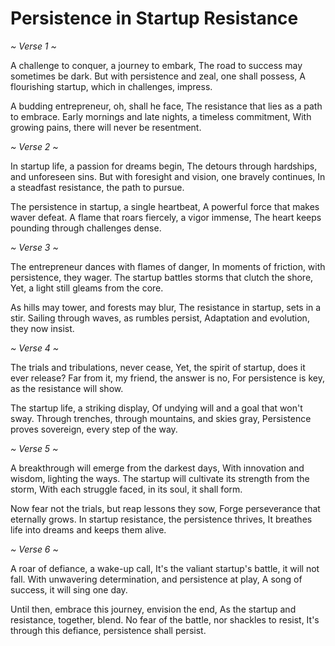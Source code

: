 # Persistence in Startup Resistance

_~ Verse 1 ~_

A challenge to conquer, a journey to embark,
The road to success may sometimes be dark.
But with persistence and zeal, one shall possess,
A flourishing startup, which in challenges, impress.

A budding entrepreneur, oh, shall he face,
The resistance that lies as a path to embrace.
Early mornings and late nights, a timeless commitment,
With growing pains, there will never be resentment.

_~ Verse 2 ~_

In startup life, a passion for dreams begin,
The detours through hardships, and unforeseen sins.
But with foresight and vision, one bravely continues,
In a steadfast resistance, the path to pursue.

The persistence in startup, a single heartbeat,
A powerful force that makes waver defeat.
A flame that roars fiercely, a vigor immense,
The heart keeps pounding through challenges dense.

_~ Verse 3 ~_

The entrepreneur dances with flames of danger,
In moments of friction, with persistence, they wager.
The startup battles storms that clutch the shore,
Yet, a light still gleams from the core.

As hills may tower, and forests may blur,
The resistance in startup, sets in a stir.
Sailing through waves, as rumbles persist,
Adaptation and evolution, they now insist.

_~ Verse 4 ~_

The trials and tribulations, never cease,
Yet, the spirit of startup, does it ever release?
Far from it, my friend, the answer is no,
For persistence is key, as the resistance will show.

The startup life, a striking display,
Of undying will and a goal that won't sway.
Through trenches, through mountains, and skies gray,
Persistence proves sovereign, every step of the way.

_~ Verse 5 ~_

A breakthrough will emerge from the darkest days,
With innovation and wisdom, lighting the ways.
The startup will cultivate its strength from the storm,
With each struggle faced, in its soul, it shall form.

Now fear not the trials, but reap lessons they sow,
Forge perseverance that eternally grows.
In startup resistance, the persistence thrives,
It breathes life into dreams and keeps them alive.

_~ Verse 6 ~_

A roar of defiance, a wake-up call,
It's the valiant startup's battle, it will not fall.
With unwavering determination, and persistence at play,
A song of success, it will sing one day.

Until then, embrace this journey, envision the end,
As the startup and resistance, together, blend.
No fear of the battle, nor shackles to resist,
It's through this defiance, persistence shall persist.